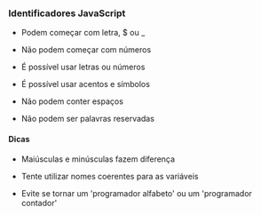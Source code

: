 ### Identificadores JavaScript

* Podem começar com letra, $ ou _

* Não podem começar com números

* É possível usar letras ou números

* É possível usar acentos e símbolos

* Não podem conter espaços

* Não podem ser palavras reservadas

#### Dicas

* Maiúsculas e minúsculas fazem diferença

* Tente utilizar nomes coerentes para as variáveis

* Evite se tornar um 'programador alfabeto' ou um 'programador contador'



  